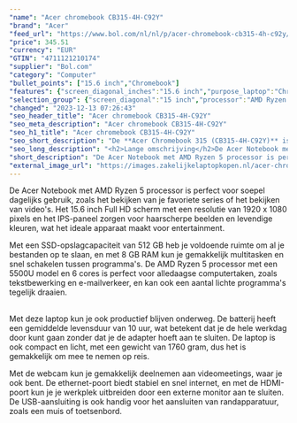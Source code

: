 ```yaml
---
"name": "Acer chromebook CB315-4H-C92Y"
"brand": "Acer"
"feed_url": "https://www.bol.com/nl/nl/p/acer-chromebook-cb315-4h-c92y/9300000137372758"
"price": 345.51
"currency": "EUR"
"GTIN": "4711121210174"
"supplier": "Bol.com"
"category": "Computer"
"bullet_points": ["15.6 inch","Chromebook"]
"features": {"screen_diagonal_inches":"15.6 inch","purpose_laptop":"Chromebook"}
"selection_group": {"screen_diagonal":"15 inch","processor":"AMD Ryzen 5","changed_price_past_3_days":false,"product_family":"Chromebook"}
"changed": "2023-12-13 07:26:43"
"seo_header_title": "Acer chromebook CB315-4H-C92Y"
"seo_meta_description": "Acer chromebook CB315-4H-C92Y"
"seo_h1_title": "Acer chromebook CB315-4H-C92Y"
"seo_short_description": "De **Acer Chromebook 315 (CB315-4H-C92Y)** is uitgerust met een Intel Celeron N5100. De laptop draait op het Chrome OS besturingssysteem. Het display heeft een beeldformaat van 15 inch (38 cm). Daarnaast heeft de laptop 4 GB werkgeheugen en een totale opslagcapaciteit van 128 GB."
"seo_long_description": "<h2>Lange omschrijving</h2>De Acer Notebook met AMD Ryzen 5 processor is perfect voor soepel dagelijks gebruik, zoals het bekijken van je favoriete series of het bekijken van video's. Het 15.6 inch Full HD scherm met een resolutie van 1920 x 1080 pixels en het IPS-paneel zorgen voor haarscherpe beelden en levendige kleuren, wat het ideale apparaat maakt voor entertainment.   Met een SSD-opslagcapaciteit van 512 GB heb je voldoende ruimte om al je bestanden op te slaan, en met 8 GB RAM kun je gemakkelijk multitasken en snel schakelen tussen programma's. De AMD Ryzen 5 processor met een 5500U model en 6 cores is perfect voor alledaagse computertaken, zoals tekstbewerking en e-mailverkeer, en kan ook een aantal lichte programma's tegelijk draaien.   Met deze laptop kun je ook productief blijven onderweg. De batterij heeft een gemiddelde levensduur van 10 uur, wat betekent dat je de hele werkdag door kunt gaan zonder dat je de adapter hoeft aan te sluiten. De laptop is ook compact en licht, met een gewicht van 1760 gram, dus het is gemakkelijk om mee te nemen op reis.   Met de webcam kun je gemakkelijk deelnemen aan videomeetings, waar je ook bent. De ethernet-poort biedt stabiel en snel internet, en met de HDMI-poort kun je je werkplek uitbreiden door een externe monitor aan te sluiten. De USB-aansluiting is ook handig voor het aansluiten van randapparatuur, zoals een muis of toetsenbord. "
"short_description": "De Acer Notebook met AMD Ryzen 5 processor is perfect voor soepel dagelijks gebruik, zoals het bekijken van je favoriete series of het bekijken van video's. Het 15.6 inch Full HD scherm met een resolutie van 1920 x 1080 pixels en het IPS-paneel zorgen voor haarscherpe beelden en levendige kleuren, wat het ideale apparaat maakt voor entertainment. Met een SSD-opslagcapaciteit van 512 GB heb je voldoende ruimte om al je bestanden op te slaan, en met 8 GB RAM kun je gemakkelijk multitasken en snel schakelen tussen programma's. De AMD Ryzen 5 processor met een 5500U model en 6 cores is perfect voor alledaagse computertaken, zoals tekstbewerking en e-mailverkeer, en kan ook een aantal lichte programma's tegelijk draaien. Met deze laptop kun je ook productief blijven onderweg. De batterij heeft een gemiddelde levensduur van 10 uur, wat betekent dat je de hele werkdag door kunt gaan zonder dat je de adapter hoeft aan te sluiten. De laptop is ook compact en licht, met een gewicht van 1760 gram, dus het is gemakkelijk om mee te nemen op reis. Met de webcam kun je gemakkelijk deelnemen aan videomeetings, waar je ook bent. De ethernet-poort biedt stabiel en snel internet, en met de HDMI-poort kun je je werkplek uitbreiden door een externe monitor aan te sluiten. De USB-aansluiting is ook handig voor het aansluiten van randapparatuur, zoals een muis of toetsenbord."
"external_image_url": "https://images.zakelijkelaptopkopen.nl/acer-chromebook-cb315-4h-c92y.webp"
---
```


<p> De Acer Notebook met AMD Ryzen 5 processor is perfect voor soepel dagelijks gebruik, zoals het bekijken van je favoriete series of het bekijken van video's. Het 15.6 inch Full HD scherm met een resolutie van 1920 x 1080 pixels en het IPS-paneel zorgen voor haarscherpe beelden en levendige kleuren, wat het ideale apparaat maakt voor entertainment. </p> <p> Met een SSD-opslagcapaciteit van 512 GB heb je voldoende ruimte om al je bestanden op te slaan, en met 8 GB RAM kun je gemakkelijk multitasken en snel schakelen tussen programma's. De AMD Ryzen 5 processor met een 5500U model en 6 cores is perfect voor alledaagse computertaken, zoals tekstbewerking en e-mailverkeer, en kan ook een aantal lichte programma's tegelijk draaien.<br /><br /> </p> <p> Met deze laptop kun je ook productief blijven onderweg. De batterij heeft een gemiddelde levensduur van 10 uur, wat betekent dat je de hele werkdag door kunt gaan zonder dat je de adapter hoeft aan te sluiten. De laptop is ook compact en licht, met een gewicht van 1760 gram, dus het is gemakkelijk om mee te nemen op reis. </p> <p> Met de webcam kun je gemakkelijk deelnemen aan videomeetings, waar je ook bent. De ethernet-poort biedt stabiel en snel internet, en met de HDMI-poort kun je je werkplek uitbreiden door een externe monitor aan te sluiten. De USB-aansluiting is ook handig voor het aansluiten van randapparatuur, zoals een muis of toetsenbord. </p>
